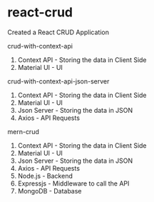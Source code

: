 # react-crud
Created a React CRUD Application 

crud-with-context-api
  1. Context API - Storing the data in Client Side
  2. Material UI - UI

crud-with-context-api-json-server
  1. Context API - Storing the data in Client Side
  2. Material UI - UI 
  3. Json Server - Storing the data in JSON
  4. Axios - API Requests
  
mern-crud
  1. Context API - Storing the data in Client Side
  2. Material UI - UI 
  3. Json Server - Storing the data in JSON
  4. Axios - API Requests
  5. Node.js - Backend
  6. Expressjs - Middleware to call the API
  7. MongoDB - Database 
